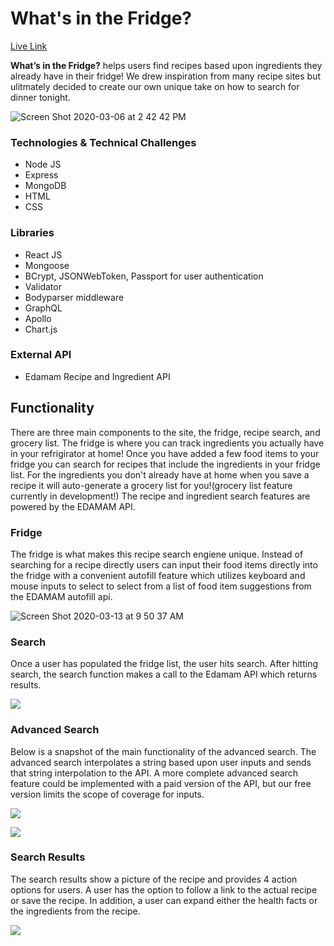 # What's in the Fridge?

[Live Link](http://whatsinthefridgetonight.herokuapp.com/#/)

**What’s in the Fridge?** helps users find recipes based upon ingredients they already have in their fridge! We drew inspiration from many recipe sites but ulitmately decided to create our own unique take on how to search for dinner tonight.

![Screen Shot 2020-03-06 at 2 42 42 PM](https://user-images.githubusercontent.com/34895686/80053572-1cd5e580-84d2-11ea-9583-93b0ff3368ef.png)

### Technologies & Technical Challenges
* Node JS
* Express
* MongoDB
* HTML
* CSS

### Libraries
* React JS
* Mongoose
* BCrypt, JSONWebToken, Passport for user authentication
* Validator
* Bodyparser middleware
* GraphQL
* Apollo
* Chart.js

### External API
* Edamam Recipe and Ingredient API

## Functionality

There are three main components to the site, the fridge, recipe search, and grocery list. The fridge is where you can track ingredients you actually have in your refrigirator at home! Once you have added a few food items to your fridge you can search for recipes that include the ingredients in your fridge list. For the ingredients you don't already have at home when you save a recipe it will auto-generate a grocery list for you!(grocery list feature currently in development!) The recipe and ingredient search features are powered by the EDAMAM API.

### Fridge

The fridge is what makes this recipe search engiene unique. Instead of searching for a recipe directly users can input their food items directly into the fridge with a convenient autofill feature which utilizes keyboard and mouse inputs to select to select from a list of food item suggestions from the EDAMAM autofill api.

![Screen Shot 2020-03-13 at 9 50 37 AM](https://user-images.githubusercontent.com/34895686/80053895-d765e800-84d2-11ea-8a03-0baccff86cd9.png)

### Search 

Once a user has populated the fridge list, the user hits search. After hitting search, the search function makes a call to the Edamam API which returns results. 

![](https://user-images.githubusercontent.com/29221213/73306878-b4cd7700-41e2-11ea-8bba-592f73829556.png)

### Advanced Search

Below is a snapshot of the main functionality of the advanced search. The advanced search interpolates a string based upon user inputs and sends that string interpolation to the API. A more complete advanced search feature could be implemented with a paid version of the API, but our free version limits the scope of coverage for inputs. 

![](https://user-images.githubusercontent.com/29221213/73307923-c57eec80-41e4-11ea-88f4-07fe905e15a8.png)

![](https://user-images.githubusercontent.com/29221213/73307935-cadc3700-41e4-11ea-8b40-41996c15580d.png)

### Search Results

The search results show a picture of the recipe and provides 4 action options for users. A user has the option to follow a link to the actual recipe or save the recipe. In addition, a user can expand either the health facts or the ingredients from the recipe. 

![](https://user-images.githubusercontent.com/29221213/73307250-75ebf100-41e3-11ea-80f0-bcfb08f4ce3a.png)





